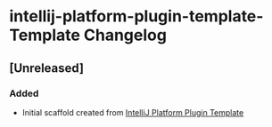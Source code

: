 <!-- Keep a Changelog guide -> https://keepachangelog.com -->

# intellij-platform-plugin-template-Template Changelog

## [Unreleased]
### Added
- Initial scaffold created from [IntelliJ Platform Plugin Template](https://github.com/JetBrains/intellij-platform-plugin-template)
